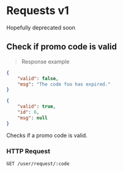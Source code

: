 # Requests v1
Hopefully deprecated soon

## Check if promo code is valid

> Response example

```json
{
    "valid": false,
    "msg": "The code foo has expired."
}
```

```json
{
    "valid": true,
    "id": 6,
    "msg": null
}
```

Checks if a promo code is valid.

### HTTP Request
`GET /user/request/:code`

